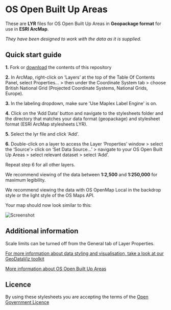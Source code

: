 # OS Open Built Up Areas

These are **LYR** files for OS Open Built Up Areas in **Geopackage format** for use in **ESRI ArcMap**.

*They have been designed to work with the data as it is supplied.*

## Quick start guide

**1.**  Fork or [download](https://github.com/OrdnanceSurvey/OS-Open-Built-Up-Areas-stylesheets/archive/master.zip) the contents of this repository

**2.**  In ArcMap, right-click on ‘Layers’ at the top of the Table Of Contents Panel, select Properties… > then under the Coordinate System tab > choose British National Grid (Projected Coordinate Systems, National Grids, Europe).

**3.**  In the labeling dropdown, make sure 'Use Maplex Label Engine' is on.

**4.**  Click on the ‘Add Data’ button and navigate to the stylesheets folder and the directory that matches your data format (geopackage) and stylesheet format (ESRI ArcMap stylesheets LYR).

**5.**  Select the lyr file and click ‘Add’.

**6.**  Double-click on a layer to access the Layer ‘Properties’ window > select the ‘Source’> click on ‘Set Data Source…’ > navigate to your OS Open Built Up Areas > select relevant dataset > select ‘Add’.

Repeat step 6 for all other layers.

We recommend viewing of the data between **1:2,500** and **1:250,000** for maximum legibility.

We recommend viewing the data with OS OpenMap Local in the backdrop style or the light style of the OS Maps API.


Your map should now look similar to this: 

![Screenshot](https://github.com/OrdnanceSurvey/OS-Open-Built-Up-Areas-stylesheets/blob/d76a5ef74d79710df8f4c817db81acc36a051029/ESRI%20Stylesheets%20(LYR)/images/BuiltUpandNonBuiltUpExtents.png "Screenshot of the Built Up and Non Built Up Extents layers over the OS Maps API in light style")


## Additional information

Scale limits can be turned off from the General tab of Layer Properties.

[For more information about data styling and visualisation, take a look at our GeoDataViz toolkit](https://github.com/OrdnanceSurvey/GeoDataViz-Toolkit)

[More information about OS Open Built Up Areas](http://ordnancesurvey.contensis.cloud/business-government/products/os-open-built-up-areas)

## Licence

By using these stylesheets you are accepting the terms of the [Open Government Licence](http://www.nationalarchives.gov.uk/doc/open-government-licence/)

